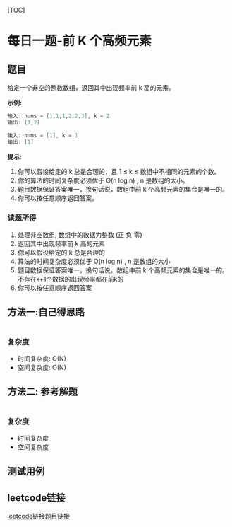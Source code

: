 [TOC]

# 每日一题-前 K 个高频元素

## 题目
给定一个非空的整数数组，返回其中出现频率前 k 高的元素。

**示例:**  
```java
输入: nums = [1,1,1,2,2,3], k = 2
输出: [1,2]

输入: nums = [1], k = 1
输出: [1]
```

**提示:**
1. 你可以假设给定的 k 总是合理的，且 1 ≤ k ≤ 数组中不相同的元素的个数。
2. 你的算法的时间复杂度必须优于 O(n log n) , n 是数组的大小。
3. 题目数据保证答案唯一，换句话说，数组中前 k 个高频元素的集合是唯一的。
4. 你可以按任意顺序返回答案。

### 读题所得
1. 处理非空数组, 数组中的数据为整数 (正 负 零)
2. 返回其中出现频率前 k 高的元素
3. 你可以假设给定的 k 总是合理的
4. 算法的时间复杂度必须优于 O(n log n) , n 是数组的大小
5. 题目数据保证答案唯一，换句话说，数组中前 k 个高频元素的集合是唯一的。不存在k+1个数据的出现频率都在前k的
6. 你可以按任意顺序返回答案

## 方法一:自己得思路
```swift

```
### 复杂度
* 时间复杂度: O(N)
* 空间复杂度: O(N)

## 方法二: 参考解题
```java

```
### 复杂度
* 时间复杂度
* 空间复杂度

## 测试用例

## leetcode链接
[leetcode链接题目链接](https://leetcode-cn.com/problems/top-k-frequent-elements/) 